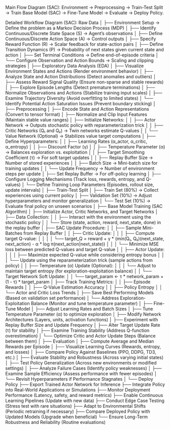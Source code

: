 Main Flow Diagram (SAC):
Environment → Preprocessing → Train-Test Split → Train Base Model (SAC) → Fine-Tune Model → Evaluate → Deploy Policy.

Detailed Workflow Diagram (SAC):
Raw Data
│
├── Environment Setup → Define the problem as a Markov Decision Process (MDP)
│   ├── Identify Continuous/Discrete State Space (S) → Agent’s observations
│   ├── Define Continuous/Discrete Action Space (A) → Control outputs
│   ├── Specify Reward Function (R) → Scalar feedback for state-action pairs
│   ├── Define Transition Dynamics (P) → Probability of next states given current state and action
│   ├── Set Terminal Conditions → Define end-of-episode criteria
│   └── Configure Observation and Action Bounds → Scaling and clipping strategies
│
├── Exploratory Data Analysis (EDA)
│   ├── Visualize Environment States and Actions (Render environment behavior)
│   ├── Analyze State and Action Distributions (Detect anomalies and outliers)
│   ├── Assess Reward Signal Quality (Ensure non-sparse and stable rewards)
│   ├── Explore Episode Lengths (Detect premature terminations)
│   ├── Normalize Observations and Actions (Stabilize training input scales)
│   ├── Examine Trajectory Diversity (Avoid overfitting to limited states)
│   └── Identify Potential Action Saturation Issues (Prevent boundary sticking)
│
├── Preprocessing
│   ├── Encode State and Action Representations (Convert to tensor format)
│   ├── Normalize and Clip Input Features (Maintain stable value ranges)
│   ├── Initialize Networks:
│   │   ├── Actor Network → Outputs stochastic policy with reparameterization trick
│   │   ├── Critic Networks (Q₁ and Q₂) → Twin networks estimate Q-values
│   │   └── Value Network (Optional) → Stabilizes value target computations
│   ├── Define Hyperparameters:
│   │   ├── Learning Rates (α_actor, α_critic, α_entropy)
│   │   ├── Discount Factor (γ)
│   │   ├── Temperature Parameter (α) → Balances exploration vs. exploitation
│   │   ├── Target Smoothing Coefficient (τ) → For soft target updates
│   │   ├── Replay Buffer Size → Number of stored experiences
│   │   ├── Batch Size → Mini-batch size for training updates
│   │   └── Update Frequency → Number of environment steps per update
│   ├── Set Replay Buffer → For off-policy learning
│   ├── Configure Logging Mechanisms (Track loss, rewards, entropy, and Q-values)
│   └── Define Training Loop Parameters (Episodes, rollout size, update intervals)
│
├── Train-Test Split
│   ├── Train Set (80%) → Collect experiences using current policy
│   ├── Validation Set (10%) → Adjust hyperparameters and monitor generalization
│   └── Test Set (10%) → Evaluate final policy on unseen scenarios
│
├── Base Model Training (SAC Algorithm)
│   ├── Initialize Actor, Critic Networks, and Target Networks
│   ├── Data Collection:
│   │   ├── Interact with the environment using the stochastic policy
│   │   └── Store (state, action, reward, next_state, done) in the replay buffer
│   ├── SAC Update Procedure:
│   │   ├── Sample Mini-Batches from Replay Buffer
│   │   ├── Critic Update:
│   │   │   ├── Compute target Q-value:
│   │   │   │   └── target_Q = reward + γ * (min(Q₁, Q₂)(next_state, next_action) - α * log π(next_action|next_state))
│   │   │   └── Minimize MSE loss between predicted Q-values and target Q-value
│   │   ├── Actor Update:
│   │   │   ├── Maximize expected Q-value while considering entropy bonus
│   │   │   └── Update using the reparameterization trick (sample actions from policy)
│   │   ├── Temperature (α) Update (Optional):
│   │   │   └── Adjust to maintain target entropy (for exploration-exploitation balance)
│   │   └── Target Network Soft Update:
│   │       └── target_param ← τ * network_param + (1 - τ) * target_param
│   ├── Track Training Metrics:
│   │   ├── Episode Rewards
│   │   ├── Q-Value Estimation Accuracy
│   │   ├── Policy Entropy
│   │   └── Actor and Critic Loss Trends
│   ├── Save Best Performing Models (Based on validation set performance)
│   └── Address Exploration-Exploitation Balance (Monitor and tune temperature parameter)
│
├── Fine-Tune Model
│   ├── Adjust Learning Rates and Batch Sizes
│   ├── Tune Temperature Parameter (α) to optimize exploration
│   ├── Modify Network Architectures (Layers, units, activation functions)
│   ├── Experiment with Replay Buffer Size and Update Frequency
│   ├── Alter Target Update Rate (τ) for stability
│   ├── Examine Training Stability (Address Q-function overestimation)
│   └── Optimize Critic and Actor Update Steps (Balance between them)
│
├── Evaluation
│   ├── Compute Average and Median Rewards per Episode
│   ├── Visualize Learning Curves (Rewards, entropy, and losses)
│   ├── Compare Policy Against Baselines (PPO, DDPG, TD3, etc.)
│   ├── Evaluate Stability and Robustness (Across varying initial states)
│   ├── Test Policy Generalization (Across new environments or modified settings)
│   ├── Analyze Failure Cases (Identify policy weaknesses)
│   ├── Examine Sample Efficiency (Assess performance with fewer episodes)
│   └── Revisit Hyperparameters if Performance Stagnates
│
└── Deploy Policy
    ├── Export Trained Actor Network for Inference
    ├── Integrate Policy into Real-World Applications or Simulations
    ├── Monitor Deployment Performance (Latency, safety, and reward metrics)
    ├── Enable Continuous Learning Pipelines (Update with new data)
    ├── Conduct Edge Case Testing (Stress test with rare situations)
    ├── Adapt to Environmental Shifts (Periodic retraining if necessary)
    ├── Compare Deployed Policy with Updated Models (Upgrade when beneficial)
    └── Ensure Long-Term Robustness and Reliability (Routine evaluations)